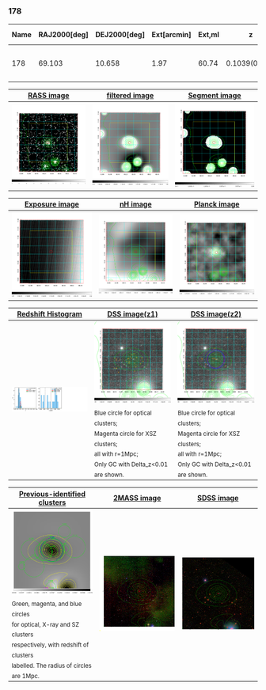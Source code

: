 <div STYLE="page-break-after: always;"></div>

### 178

|Name|RAJ2000[deg]|DEJ2000[deg] |Ext[arcmin]| Ext,ml | z | z_src| C|GC(XSZ,Delta_z<0.01)| GC(OPT,Delta_z<0.01)|GC| R_sig[arcmin] | R500[arcmin] | R500[Mpc]| CRsig[c/s] | CR500[c/s] |L500[1E44 erg/s]|F500[1E-12 erg/s/cm^2]| M500[1E14 Msun]|Tx[keV]|Cnt_sig|Beta|Rc[arcmin]|Comment|Alias|
|---|---|---|---|---|---|------|---|--------|---------|----------|---|---|---|---|---|---|---|---|---|---|---|---|---|---|
|178| 69.103| 10.658| 1.97| 60.74| 0.1039(0.000)| z_xsz| B| Tar| N, W| A, N, Tar, W| 6.850| 8.340| 0.955| 0.196(0.032)| 0.203(0.033)| 0.954(0.054)| 3.468(0.197)| 2.73(0.08)| 4.11(0.07)| 77.0| 0.923(-0.093+0.056)| 3.801(-0.494+0.395)| -| t060|

|[RASS image](../image/178/178_img.pdf)|[filtered image](../image/178/178_fil.pdf)|[Segment image](../image/178/178_seg.pdf)|
|-------------------|--------------------|-------------------|
| <img src="../image/178/178_img.png" width="300">  | <img src="../image/178/178_fil.png" width="300">   | <img src="../image/178/178_seg.png" width="300">  |

|[Exposure image](../image/178/178_mex.pdf)| [nH image](../image/178/178_nh.pdf)| [Planck image](../image/178/178_p.pdf)|
|-------------------|--------------------|-------------------|
|<img src="../image/178/178_mex.png" width="300">   | <img src="../image/178/178_nh.png" width="300">    | <img src="../image/178/178_p.png" width="300"> |

|[Redshift Histogram](../image/178/178_zg.pdf) | [DSS image(z1)](../image/178/178_dss_z1.pdf)      |  [DSS image(z2)](../image/178/178_dss_z2.pdf)    |
|-------------------|--------------------|-------------------|
|<img src="../image/178/178_zg.png" width="300"> |<img src="../image/178/178_dss_z1.png" width="300"> <sub><br>Blue circle for optical clusters; <br>Magenta circle for XSZ clusters; <br>all with r=1Mpc; <br>Only GC with Delta_z<0.01 are shown. </sub>| <img src="../image/178/178_dss_z2.png" width="300"><sub><br>Blue circle for optical clusters; <br>Magenta circle for XSZ clusters; <br>all with r=1Mpc; <br>Only GC with Delta_z<0.01 are shown. </sub> |

|[Previous-identified clusters](../image/178/178_gc.pdf) | [2MASS image](../image/178/178_2mass.pdf)      |[SDSS image](../image/178/178_sdss.pdf)   |
|-------------------|-------------------|-------------------|
|<img src=../image/178/178_gc.png width="300"> <br><sub>Green, magenta, and blue circles <br>for optical, X-ray and SZ clusters <br>respectively, with redshift of clusters <br>labelled. The radius of circles <br>are 1Mpc.</sub>|<img src="../image/178/178_2mass.png" width="300">  | <img src="../image/178/178_sdss.png" width="300">  |




